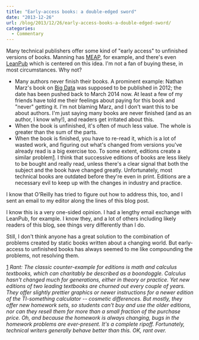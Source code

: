 ```yaml
---
title: "Early-access books: a double-edged sword"
date: "2013-12-26"
url: /blog/2013/12/26/early-access-books-a-double-edged-sword/
categories:
  - Commentary
---
```

Many technical publishers offer some kind of "early access" to unfinished versions of books. Manning has [MEAP][1], for example, and there's even [LeanPub][2] which is centered on this idea. I'm not a fan of buying these, in most circumstances. Why not? 

*   Many authors never finish their books. A prominent example: Nathan Marz's book on [Big Data][3] was supposed to be published in 2012; the date has been pushed back to March 2014 now. At least a few of my friends have told me their feelings about paying for this book and "never" getting it. I'm not blaming Marz, and I don't want this to be about authors. I'm just saying many books are never finished (and as an author, I know why!), and readers get irritated about this. 
*   When the book is unfinished, it's often of much less value. The whole is greater than the sum of the parts. 
*   When the book is finished, you have to re-read it, which is a lot of wasted work, and figuring out what's changed from versions you've already read is a big exercise too. To some extent, editions create a similar problem[1]. I think that successive editions of books are less likely to be bought and really read, unless there's a clear signal that both the subject and the book have changed greatly. Unfortunately, most technical books are outdated before they're even in print. Editions are a necessary evil to keep up with the changes in industry and practice. 

I know that O'Reilly has tried to figure out how to address this, too, and I sent an email to my editor along the lines of this blog post. 

I know this is a very one-sided opinion. I had a lengthy email exchange with LeanPub, for example. I know they, and a lot of others including likely readers of this blog, see things very differently than I do. 

Still, I don't think anyone has a great solution to the combination of problems created by static books written about a changing world. But early-access to unfinished books has always seemed to me like compounding the problems, not resolving them. 

[1] *Rant: The classic counter-example for editions is math and calculus textbooks, which can charitably be described as a boondoggle. Calculus hasn't changed much for generations, either in theory or practice. Yet new editions of two leading textbooks are churned out every couple of years. They offer slightly prettier graphics or newer instructions for a newer edition of the TI-something calculator -- cosmetic differences. But mostly, they offer new homework sets, so students can't buy and use the older editions, nor can they resell them for more than a small fraction of the purchase price. Oh, and because the homework is always changing, bugs in the homework problems are ever-present. It's a complete ripoff. Fortunately, technical writers generally behave better than this. OK, rant over.*

[1]: http://www.manning.com/about/meap.html
[2]: https://leanpub.com/
[3]: http://www.manning.com/marz/
